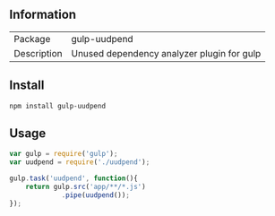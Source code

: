 
## Information

<table>
<tr>
<td>Package</td><td>gulp-uudpend</td>
</tr>
<tr>
<td>Description</td>
<td>Unused dependency analyzer plugin for gulp</td>
</tr>
</table>

## Install

    npm install gulp-uudpend

## Usage

```js
var gulp = require('gulp');
var uudpend = require('./uudpend');

gulp.task('uudpend', function(){
	return gulp.src('app/**/*.js')
			 .pipe(uudpend());
});
```
